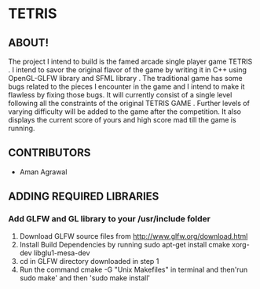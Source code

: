 # TETRIS





## ABOUT!
The project I intend to build is the famed arcade single player game TETRIS . I intend to savor the original flavor of the game by writing it in C++ using OpenGL-GLFW library and SFML library . The traditional game has some bugs related to the pieces I encounter in the game and I intend to make it flawless by fixing those bugs. It will currently consist of a single level following all the constraints of the original TETRIS GAME . Further levels of varying difficulty will be added to the game after the competition. It also displays the current score of yours and high score mad till the game is running.
 
## CONTRIBUTORS
* Aman Agrawal

## ADDING REQUIRED LIBRARIES

### Add GLFW and GL library to your /usr/include folder

1. Download GLFW source files from http://www.glfw.org/download.html
2. Install Build Dependencies by running sudo apt-get install cmake xorg-dev libglu1-mesa-dev
3. cd in GLFW directory downloaded in step 1
4. Run the command cmake -G "Unix Makefiles" in terminal and then'run sudo make' and then 'sudo make install'
 
 

 






